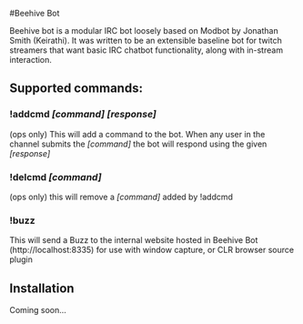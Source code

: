 ﻿#Beehive Bot

Beehive bot is a modular IRC bot loosely based on Modbot by Jonathan Smith (Keirathi).
It was written to be an extensible baseline bot for twitch streamers that want basic IRC chatbot functionality, along with in-stream interaction.

## Supported commands:

### !addcmd *[command]* *[response]*
(ops only)
This will add a command to the bot. When any user in the channel submits the *[command]* the bot will respond using the given *[response]*

### !delcmd *[command]*
(ops only)
this will remove a *[command]* added by !addcmd

### !buzz
This will send a Buzz to the internal website hosted in Beehive Bot (http://localhost:8335) for use with window capture, or CLR browser source plugin


## Installation
Coming soon...